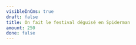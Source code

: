 ```yaml
---
visibleInCms: true
draft: false
title: On fait le festival déguisé en Spiderman
amount: 250
done: false
---
```

